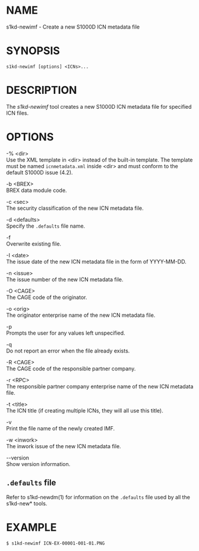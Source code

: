 NAME
====

s1kd-newimf - Create a new S1000D ICN metadata file

SYNOPSIS
========

    s1kd-newimf [options] <ICNs>...

DESCRIPTION
===========

The *s1kd-newimf* tool creates a new S1000D ICN metadata file for specified ICN files.

OPTIONS
=======

-% &lt;dir&gt;  
Use the XML template in &lt;dir&gt; instead of the built-in template. The template must be named `icnmetadata.xml` inside &lt;dir&gt; and must conform to the default S1000D issue (4.2).

-b &lt;BREX&gt;  
BREX data module code.

-c &lt;sec&gt;  
The security classification of the new ICN metadata file.

-d &lt;defaults&gt;  
Specify the `.defaults` file name.

-f  
Overwrite existing file.

-I &lt;date&gt;  
The issue date of the new ICN metadata file in the form of YYYY-MM-DD.

-n &lt;issue&gt;  
The issue number of the new ICN metadata file.

-O &lt;CAGE&gt;  
The CAGE code of the originator.

-o &lt;orig&gt;  
The originator enterprise name of the new ICN metadata file.

-p  
Prompts the user for any values left unspecified.

-q  
Do not report an error when the file already exists.

-R &lt;CAGE&gt;  
The CAGE code of the responsible partner company.

-r &lt;RPC&gt;  
The responsible partner company enterprise name of the new ICN metadata file.

-t &lt;title&gt;  
The ICN title (if creating multiple ICNs, they will all use this title).

-v  
Print the file name of the newly created IMF.

-w &lt;inwork&gt;  
The inwork issue of the new ICN metadata file.

--version  
Show version information.

`.defaults` file
----------------

Refer to s1kd-newdm(1) for information on the `.defaults` file used by all the s1kd-new\* tools.

EXAMPLE
=======

    $ s1kd-newimf ICN-EX-00001-001-01.PNG

